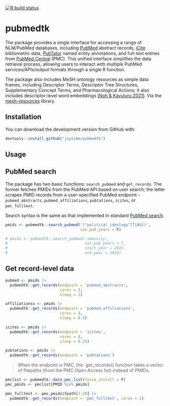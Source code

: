[![R build
status](https://github.com/jaytimm/pubmedtk/workflows/R-CMD-check/badge.svg)](https://github.com/jaytimm/pubmedtk/actions)

# pubmedtk

The package provides a single interface for accessing a range of
NLM/PubMed databases, including
[PubMed](https://pubmed.ncbi.nlm.nih.gov/) abstract records,
[iCite](https://icite.od.nih.gov/) bibliometric data,
[PubTator](https://www.ncbi.nlm.nih.gov/research/pubtator/) named entity
annotations, and full-text entries from [PubMed
Central](https://www.ncbi.nlm.nih.gov/pmc/) (PMC). This unified
interface simplifies the data retrieval process, allowing users to
interact with multiple PubMed services/APIs/output formats through a
single R function.

The package also includes MeSH ontology resources as simple data frames,
including Descriptor Terms, Descriptor Tree Structures, Supplementary
Concept Terms, and Pharmacological Actions; it also includes
descriptor-level word embeddings [(Noh & Kavuluru
2021)](https://www.sciencedirect.com/science/article/pii/S1532046421001969).
Via the [mesh-resources](https://github.com/jaytimm/mesh-resources)
library.

## Installation

You can download the development version from GitHub with:

``` r
devtools::install_github("jaytimm/pubmedtk")
```

## Usage

## PubMed search

The package has two basic functions: `search_pubmed` and `get_records`.
The former fetches PMIDs from the PubMed API based on user search; the
latter scrapes PMID records from a user-specified PubMed endpoint –
`pubmed_abstracts`, `pubmed_affiliations`, `pubtations`, `icites`, or
`pmc_fulltext`.

Search syntax is the same as that implemented in standard [PubMed
search](https://pubmed.ncbi.nlm.nih.gov/advanced/).

``` r
pmids <- pubmedtk::search_pubmed('("political ideology"[TiAb])',
                                 use_pub_years = F)

# pmids <- pubmedtk::search_pubmed('immunity', 
#                                  use_pub_years = T,
#                                  start_year = 2022,
#                                  end_year = 2024) 
```

## Get record-level data

``` r
pubmed <- pmids |> 
  pubmedtk::get_records(endpoint = 'pubmed_abstracts', 
                        cores = 3, 
                        sleep = 1) 

affiliationss <- pmids |> 
  pubmedtk::get_records(endpoint = 'pubmed_affiliations', 
                        cores = 3, 
                        sleep = 0.5)

icites <- pmids |> 
  pubmedtk::get_records(endpoint = 'icites',
                        cores = 4, 
                        sleep = 0.25)

pubtations <- pmids |> 
  pubmedtk::get_records(endpoint = 'pubtations')
```

> When the endpoint is PMC, the \`get_records() function takes a vector
> of filepaths (from the PMC Open Access list) instead of PMIDs.

``` r
pmclist <- pubmedtk::data_pmc_list(force_install = F)
pmc_pmids <- pmclist[PMID %in% pmids]

pmc_fulltext <- pmc_pmids$fpath[1:20] |> 
  pubmedtk::get_records(endpoint = 'pmc_fulltext', cores = 2)
```
